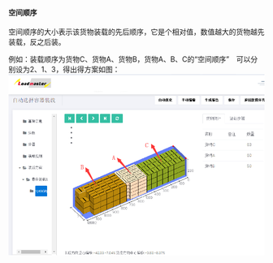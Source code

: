 #### **空间顺序**

空间顺序的大小表示该货物装载的先后顺序，它是个相对值，数值越大的货物越先装载，反之后装。

例如：装载顺序为货物C、货物A、货物B，货物A、B、C的“空间顺序”　可以分别设为2、1、3，得出得方案如图：![](/assets/bgdf)



